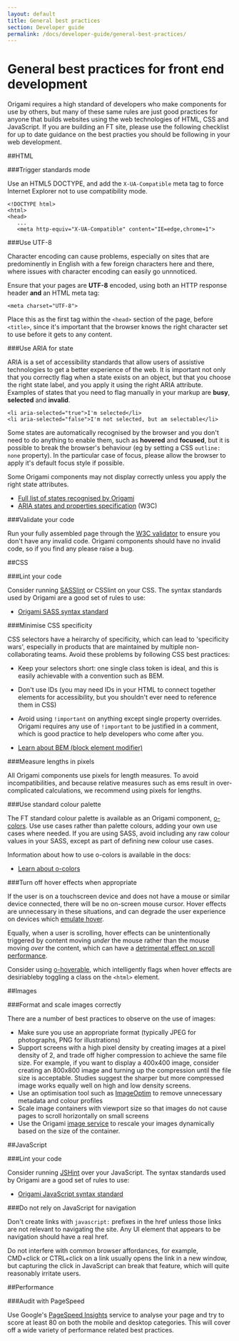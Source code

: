 ```yaml
---
layout: default
title: General best practices
section: Developer guide
permalink: /docs/developer-guide/general-best-practices/
---
```


# General best practices for front end development

Origami requires a high standard of developers who make components for use by others, but many of these same rules are just good practices for anyone that builds websites using the web technologies of HTML, CSS and JavaScript.  If you are building an FT site, please use the following checklist for up to date guidance on the best practies you should be following in your web development.


##HTML

###Trigger standards mode

Use an HTML5 DOCTYPE, and add the `X-UA-Compatible` meta tag to force Internet Explorer not to use compatibility mode.

<?prettify linenums=1?>
	<!DOCTYPE html>
	<html>
	<head>
	   ...
	   <meta http-equiv="X-UA-Compatible" content="IE=edge,chrome=1">


###Use UTF-8

Character encoding can cause problems, especially on sites that are predominently in English with a few foreign characters here and there, where issues with character encoding can easily go unnnoticed.

Ensure that your pages are **UTF-8** encoded, using both an HTTP response header **and** an HTML meta tag:

<?prettify linenums=1?>
	<meta charset="UTF-8">

Place this as the first tag within the `<head>` section of the page, before `<title>`, since it's important that the browser knows the right character set to use before it gets to any content.


###Use ARIA for state

ARIA is a set of accessibility standards that allow users of assistive technologies to get a better experience of the web.  It is important not only that you correctly flag when a state exists on an object, but that you choose the right state label, and you apply it using the right ARIA attribute.  Examples of states that you need to flag manually in your markup are **busy**, **selected** and **invalid**.

<?prettify linenums=1?>
	<li aria-selected="true">I'm selected</li>
	<li aria-selected="false">I'm not selected, but am selectable</li>

Some states are automatically recognised by the browser and you don't need to do anything to enable them, such as **hovered** and **focused**, but it is possible to break the browser's behaviour (eg by setting a CSS `outline: none` property).  In the particular case of focus, please allow the browser to apply it's default focus style if possible.

Some Origami components may not display correctly unless you apply the right state attributes.

* [Full list of states recognised by Origami]({{site.baseurl}}/docs/syntax/scss/#state)
* [ARIA states and properties specification](http://www.w3.org/TR/wai-aria/states_and_properties) (W3C)


###Validate your code

Run your fully assembled page through the [W3C validator](http://validator.w3.org/) to ensure you don't have any invalid code.  Origami components should have no invalid code, so if you find any please raise a bug.


##CSS

###Lint your code

Consider running [SASSlint](https://github.com/causes/scss-lint) or CSSlint on your CSS.  The syntax standards used by Origami are a good set of rules to use:

* [Origami SASS syntax standard]({{site.baseurl}}/docs/syntax/scss/#syntax-convention-rules)


###Minimise CSS specificity

CSS selectors have a heirarchy of specificity, which can lead to 'specificity wars', especially in products that are maintained by multiple non-collaborating teams.  Avoid these problems by following CSS best practices:

* Keep your selectors short: one single class token is ideal, and this is easily achievable with a convention such as BEM.
* Don't use IDs (you may need IDs in your HTML to connect together elements for accessibility, but you shouldn't ever need to reference them in CSS)
* Avoid using `!important` on anything except single property overrides.  Origami requires any use of `!important` to be justified in a comment, which is good practice to help developers who come after you.

* [Learn about BEM (block element modifier)](http://csswizardry.com/2013/01/mindbemding-getting-your-head-round-bem-syntax/)


###Measure lengths in pixels

All Origami components use pixels for length measures.  To avoid incompatibilities, and because relative measures such as ems result in over-complicated calculations, we recommend using pixels for lengths.


###Use standard colour palette

The FT standard colour palette is available as an Origami component, [o-colors](http://registry.origami.ft.com/components/o-colors).  Use use cases rather than palette colours, adding your own use cases where needed.  If you are using SASS, avoid including any raw colour values in your SASS, except as part of defining new colour use cases.

Information about how to use o-colors is available in the docs:

* [Learn about o-colors](http://registry.origami.ft.com/components/o-colors)


###Turn off hover effects when appropriate

If the user is on a touchscreen device and does not have a mouse or similar device connected, there will be no on-screen mouse cursor.  Hover effects are unnecessary in these situations, and can degrade the user experience on devices which [emulate hover](https://developer.apple.com/library/safari/documentation/AppleApplications/Reference/SafariWebContent/HandlingEvents/HandlingEvents.html).

Equally, when a user is scrolling, hover effects can be unintentionally triggered by content moving *under* the mouse rather than the mouse moving *over* the content, which can have a [detrimental effect on scroll performance](http://www.html5rocks.com/en/tutorials/speed/unnecessary-paints/).

Consider using [o-hoverable](http://registry.origami.ft.com/components/o-hoverable), which intelligently flags when hover effects are desiriableby toggling a class on the `<html>` element.


##Images

###Format and scale images correctly

There are a number of best practices to observe on the use of images:

* Make sure you use an appropriate format (typically JPEG for photographs, PNG for illustrations)
* Support screens with a high pixel density by creating images at a pixel density of 2, and trade off higher compression to achieve the same file size.  For example, if you want to display a 400x400 image, consider creating an 800x800 image and turning up the compression until the file size is acceptable.  Studies suggest the sharper but more compressed image works equally well on high and low density screens.
* Use an optimisation tool such as [ImageOptim](https://imageoptim.com/) to remove unnecessary metadata and colour profiles
* Scale image containers with viewport size so that images do not cause pages to scroll horizontally on small screens
* Use the Origami [image service](http://image.webservices.ft.com) to rescale your images dynamically based on the size of the container.


##JavaScript

###Lint your code

Consider running [JSHint](http://www.jshint.com/) over your JavaScript.  The syntax standards used by Origami are a good set of rules to use:

* [Origami JavaScript syntax standard]({{site.baseurl}}/docs/syntax/js/#syntax-convention-rules)


###Do not rely on JavaScript for navigation

Don't create links with `javascript:` prefixes in the href unless those links are not relevant to navigating the site.  Any UI element that appears to be navigation should have a real href.

Do not interfere with common browser affordances, for example, CMD+click or CTRL+click on a link usually opens the link in a new window, but capturing the click in JavaScript can break that feature, which will quite reasonably irritate users.


##Performance

###Audit with PageSpeed

Use Google's [PageSpeed Insights](http://developers.google.com/speed/pagespeed/insights) service to analyse your page and try to score at least 80 on both the mobile and desktop categories.  This will cover off a wide variety of performance related best practices.

<!--##Use polyfill service-->
